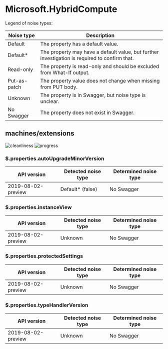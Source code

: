 # Microsoft.HybridCompute

Legend of noise types:

| Noise type   | Description                                                                                   |
| ------------ | --------------------------------------------------------------------------------------------- |
| Default      | The property has a default value.                                                             |
| Default*     | The property may have a default value, but further investigation is required to confirm that. |
| Read-only    | The property is read-only and should be excluded from What-If output.                         |
| Put-as-patch | The property value does not change when missing from PUT body.                                |
| Unknown      | The property is in Swagger, but noise type is unclear.                                        |
| No Swagger   | The property does not exist in Swagger.                                                       |

## machines/extensions

![cleanliness](https://img.shields.io/badge/cleanliness-81.82%25%20(18%20/%2022)-green) ![progress](https://img.shields.io/badge/progress-0.00%25%20(0%20/%204)-red)

### \$.properties.autoUpgradeMinorVersion

| API version        | Detected noise type | Determined noise type |
| ------------------ | ------------------- | --------------------- |
| 2019-08-02-preview | Default* (false)    | No Swagger            |

### \$.properties.instanceView

| API version        | Detected noise type | Determined noise type |
| ------------------ | ------------------- | --------------------- |
| 2019-08-02-preview | Unknown             | No Swagger            |

### \$.properties.protectedSettings

| API version        | Detected noise type | Determined noise type |
| ------------------ | ------------------- | --------------------- |
| 2019-08-02-preview | Unknown             | No Swagger            |

### \$.properties.typeHandlerVersion

| API version        | Detected noise type | Determined noise type |
| ------------------ | ------------------- | --------------------- |
| 2019-08-02-preview | Unknown             | No Swagger            |
